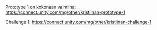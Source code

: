 
Prototype 1 on kokonaan valmiina:
https://connect.unity.com/mg/other/kristiinan-prototype-1

Challenge 1:
https://connect.unity.com/mg/other/kristiinan-challenge-1
